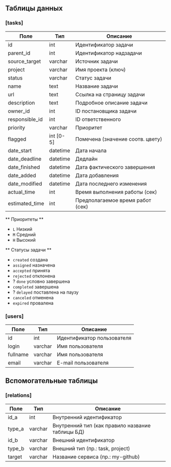 ## Таблицы данных


### [tasks]

| Поле           | Тип       | Описание                             |
| -------------- | --------- | ------------------------------------ |
| id             | int       | Идентификатор задачи                 |
| parent_id      | int       | Идентификатор надзадачи              |
| source_target  | varchar   | Источник задачи                      |
| project        | varchar   | Имя проекта (ключ)                   |
| status         | varchar   | Статус задачи                        |
| name           | text      | Название задачи                      |
| url            | text      | Ссылка на страницу задачи            |
| description    | text      | Подробное описание задачи            |
| owner_id       | int       | ID постановщика задачи               |
| responsible_id | int       | ID ответственного                    |
| priority       | varchar   | Приоритет                            |
| flagged        | int [0-5] | Помечена (значение соотв. цвету)     |
| date_start     | datetime  | Дата начала                          |
| date_deadline  | datetime  | Дедлайн                              |
| date_finished  | datetime  | Дата фактического завершения         |
| date_added     | datetime  | Дата добавления                      |
| date_modified  | datetime  | Дата последнего изменения            |
| actual_time    | int       | Время выполнения работы (сек)        |
| estimated_time | int       | Предполагаемое время работ (сек)     |




** Приоритеты **

* `L` Низкий 
* `M` Средний 
* `H` Высокий 

** Статусы задачи **

* `created`   создана
* `assigned`  назначена
* `accepted`  принята
* `rejected`  отклонена
* ? `done`      условно завершена
* `completed` завершена
* ? `delayed`   поставлена на паузу
* `canceled`  отменена
* `expired`   провалена


### [users]

| Поле           | Тип      | Описание                             |
| -------------- | -------- | ------------------------------------ |
| id             | int      | Идентификатор пользователя           |
| login          | varchar  | Имя пользователя                     |
| fullname       | varchar  | Имя пользователя                     |
| email          | varchar  | E-mail пользователя                  |


## Вспомогательные таблицы

### [relations]

| Поле   | Тип      | Описание                                         |
| ------ | -------- | ------------------------------------------------ |
| id_a   | int      | Внутренний идентификатор                         |
| type_a | varchar  | Внутренний тип (как правило название таблицы БД) |
| id_b   | varchar  | Внешний идентификатор                            |
| type_b | varchar  | Внешний тип (пр.: task, project)                 |
| target | varchar  | Название сервиса (пр.: my-github)                |






